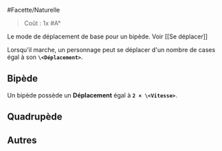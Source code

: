 #Facette/Naturelle 
> Coût : 1x #A° 

Le mode de déplacement de base pour un bipède. Voir [[Se déplacer]]

Lorsqu'il marche, un personnage peut se déplacer  d'un nombre de cases égal à son **`\<Déplacement>`**.

## Bipède

Un bipède possède un **Déplacement** égal à **`2 × \<Vitesse>`**.

## Quadrupède

## Autres